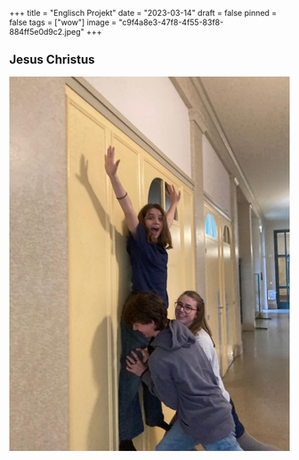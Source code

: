 +++
title = "Englisch Projekt"
date = "2023-03-14"
draft = false
pinned = false
tags = ["wow"]
image = "c9f4a8e3-47f8-4f55-83f8-884ff5e0d9c2.jpeg"
+++
## Jesus Christus

![](c9f4a8e3-47f8-4f55-83f8-884ff5e0d9c2.jpeg)